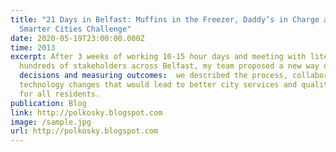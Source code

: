 ```yaml
---
title: "21 Days in Belfast: Muffins in the Freezer, Daddy’s in Charge and a
  Smarter Cities Challenge"
date: 2020-05-19T23:00:00.000Z
time: 2013
excerpt: After 3 weeks of working 10-15 hour days and meeting with literally
  hundreds of stakeholders across Belfast, my team proposed a new way of making
  decisions and measuring outcomes:  we described the process, collaboration and
  technology changes that would lead to better city services and quality of life
  for all residents.
publication: Blog
link: http://polkosky.blogspot.com
image: /sample.jpg
url: http://polkosky.blogspot.com
---
```

